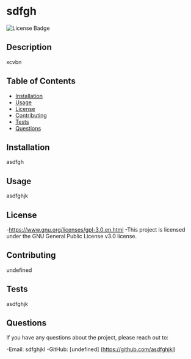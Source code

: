 # sdfgh 

  ![License Badge](https://img.shields.io/badge/License-GPLv3-blue.svg)
  
## Description
  xcvbn

## Table of Contents
- [Installation](#installation)
- [Usage](#usage)
- [License](#license)
- [Contributing](#contributing)
- [Tests](#tests)
- [Questions](#questions)

## Installation
  asdfgh  

## Usage
  asdfghjk

## License
  
-https://www.gnu.org/licenses/gpl-3.0.en.html
-This project is licensed under the GNU General Public License v3.0 license.

## Contributing
  undefined

## Tests
  asdfghjk

## Questions
  If you have any questions about the project, please reach out to:

  -Email: sdfghjkl
  -GitHub: [undefined] (https://github.com/asdfghjkl)
